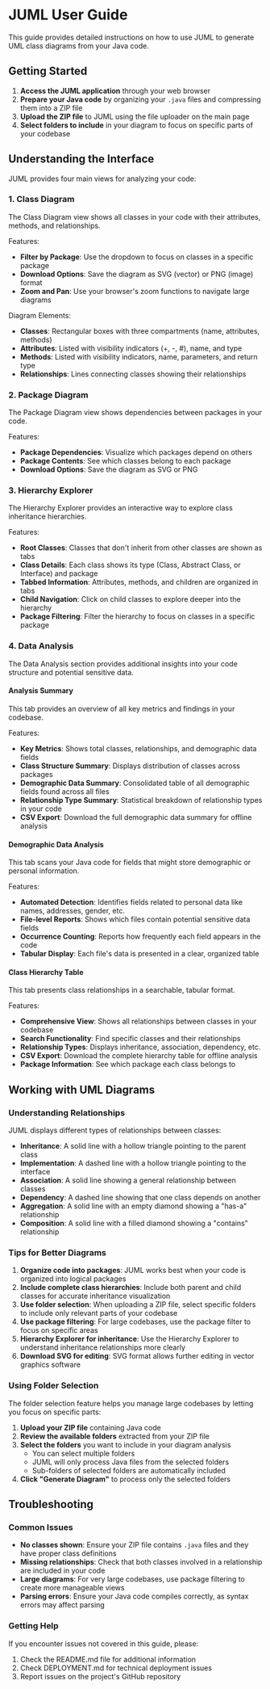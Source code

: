 # JUML User Guide

This guide provides detailed instructions on how to use JUML to generate UML class diagrams from your Java code.

## Getting Started

1. **Access the JUML application** through your web browser
2. **Prepare your Java code** by organizing your `.java` files and compressing them into a ZIP file
3. **Upload the ZIP file** to JUML using the file uploader on the main page
4. **Select folders to include** in your diagram to focus on specific parts of your codebase

## Understanding the Interface

JUML provides four main views for analyzing your code:

### 1. Class Diagram

The Class Diagram view shows all classes in your code with their attributes, methods, and relationships.

Features:
- **Filter by Package**: Use the dropdown to focus on classes in a specific package
- **Download Options**: Save the diagram as SVG (vector) or PNG (image) format
- **Zoom and Pan**: Use your browser's zoom functions to navigate large diagrams

Diagram Elements:
- **Classes**: Rectangular boxes with three compartments (name, attributes, methods)
- **Attributes**: Listed with visibility indicators (+, -, #), name, and type
- **Methods**: Listed with visibility indicators, name, parameters, and return type
- **Relationships**: Lines connecting classes showing their relationships

### 2. Package Diagram

The Package Diagram view shows dependencies between packages in your code.

Features:
- **Package Dependencies**: Visualize which packages depend on others
- **Package Contents**: See which classes belong to each package
- **Download Options**: Save the diagram as SVG or PNG

### 3. Hierarchy Explorer

The Hierarchy Explorer provides an interactive way to explore class inheritance hierarchies.

Features:
- **Root Classes**: Classes that don't inherit from other classes are shown as tabs
- **Class Details**: Each class shows its type (Class, Abstract Class, or Interface) and package
- **Tabbed Information**: Attributes, methods, and children are organized in tabs
- **Child Navigation**: Click on child classes to explore deeper into the hierarchy
- **Package Filtering**: Filter the hierarchy to focus on classes in a specific package

### 4. Data Analysis

The Data Analysis section provides additional insights into your code structure and potential sensitive data.

#### Analysis Summary
This tab provides an overview of all key metrics and findings in your codebase.

Features:
- **Key Metrics**: Shows total classes, relationships, and demographic data fields
- **Class Structure Summary**: Displays distribution of classes across packages
- **Demographic Data Summary**: Consolidated table of all demographic fields found across all files
- **Relationship Type Summary**: Statistical breakdown of relationship types in your code
- **CSV Export**: Download the full demographic data summary for offline analysis

#### Demographic Data Analysis
This tab scans your Java code for fields that might store demographic or personal information.

Features:
- **Automated Detection**: Identifies fields related to personal data like names, addresses, gender, etc.
- **File-level Reports**: Shows which files contain potential sensitive data fields
- **Occurrence Counting**: Reports how frequently each field appears in the code
- **Tabular Display**: Each file's data is presented in a clear, organized table

#### Class Hierarchy Table
This tab presents class relationships in a searchable, tabular format.

Features:
- **Comprehensive View**: Shows all relationships between classes in your codebase
- **Search Functionality**: Find specific classes and their relationships
- **Relationship Types**: Displays inheritance, association, dependency, etc.
- **CSV Export**: Download the complete hierarchy table for offline analysis
- **Package Information**: See which package each class belongs to

## Working with UML Diagrams

### Understanding Relationships

JUML displays different types of relationships between classes:

- **Inheritance**: A solid line with a hollow triangle pointing to the parent class
- **Implementation**: A dashed line with a hollow triangle pointing to the interface
- **Association**: A solid line showing a general relationship between classes
- **Dependency**: A dashed line showing that one class depends on another
- **Aggregation**: A solid line with an empty diamond showing a "has-a" relationship
- **Composition**: A solid line with a filled diamond showing a "contains" relationship

### Tips for Better Diagrams

1. **Organize code into packages**: JUML works best when your code is organized into logical packages
2. **Include complete class hierarchies**: Include both parent and child classes for accurate inheritance visualization
3. **Use folder selection**: When uploading a ZIP file, select specific folders to include only relevant parts of your codebase
4. **Use package filtering**: For large codebases, use the package filter to focus on specific areas
5. **Hierarchy Explorer for inheritance**: Use the Hierarchy Explorer to understand inheritance relationships more clearly
6. **Download SVG for editing**: SVG format allows further editing in vector graphics software

### Using Folder Selection

The folder selection feature helps you manage large codebases by letting you focus on specific parts:

1. **Upload your ZIP file** containing Java code
2. **Review the available folders** extracted from your ZIP file
3. **Select the folders** you want to include in your diagram analysis
   - You can select multiple folders
   - JUML will only process Java files from the selected folders
   - Sub-folders of selected folders are automatically included
4. **Click "Generate Diagram"** to process only the selected folders

## Troubleshooting

### Common Issues

- **No classes shown**: Ensure your ZIP file contains `.java` files and they have proper class definitions
- **Missing relationships**: Check that both classes involved in a relationship are included in your code
- **Large diagrams**: For very large codebases, use package filtering to create more manageable views
- **Parsing errors**: Ensure your Java code compiles correctly, as syntax errors may affect parsing

### Getting Help

If you encounter issues not covered in this guide, please:
1. Check the README.md file for additional information
2. Check DEPLOYMENT.md for technical deployment issues
3. Report issues on the project's GitHub repository